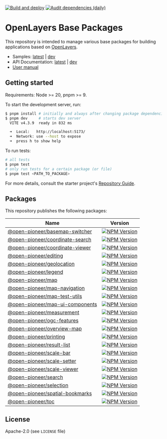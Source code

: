 [![Build and deploy](https://github.com/open-pioneer/trails-openlayers-base-packages/actions/workflows/test-and-build.yml/badge.svg)](https://github.com/open-pioneer/trails-openlayers-base-packages/actions/workflows/test-and-build.yml)
[![Audit dependencies (daily)](https://github.com/open-pioneer/trails-openlayers-base-packages/actions/workflows/audit-dependencies.yml/badge.svg)](https://github.com/open-pioneer/trails-openlayers-base-packages/actions/workflows/audit-dependencies.yml)

# OpenLayers Base Packages

This repository is intended to manage various base packages for building applications based on [OpenLayers](https://openlayers.org/).

-   Samples: [latest](https://open-pioneer.github.io/trails-demo/openlayers-base-packages/latest) | [dev](https://open-pioneer.github.io/trails-demo/openlayers-base-packages/dev)
-   API Documentation: [latest](https://open-pioneer.github.io/trails-demo/openlayers-base-packages/latest/docs) | [dev](https://open-pioneer.github.io/trails-demo/openlayers-base-packages/dev/docs)
-   [User manual](https://github.com/open-pioneer/trails-starter/tree/main/docs)

## Getting started

Requirements: Node >= 20, pnpm >= 9.

To start the development server, run:

```bash
$ pnpm install # initially and always after changing package dependencies
$ pnpm dev     # starts dev server
  VITE v4.3.9  ready in 832 ms

  ➜  Local:   http://localhost:5173/
  ➜  Network: use --host to expose
  ➜  press h to show help
```

To run tests:

```bash
# all tests
$ pnpm test
# only run tests for a certain package (or file)
$ pnpm test <PATH_TO_PACKAGE>
```

For more details, consult the starter project's [Repository Guide](https://github.com/open-pioneer/trails-starter/blob/main/docs/RepositoryGuide.md).

## Packages

This repository publishes the following packages:

<!--
  List packages:

  $ pnpm ls -r --depth -1 --json | jq ".[].name"

  NPM badges: See https://shields.io/badges/npm-version
-->

| Name                                                                 | Version                                                                                                                                           |
| -------------------------------------------------------------------- | ------------------------------------------------------------------------------------------------------------------------------------------------- |
| [@open-pioneer/basemap-switcher](./src/packages/basemap-switcher/)   | [![NPM Version](https://img.shields.io/npm/v/%40open-pioneer%2Fbasemap-switcher)](https://www.npmjs.com/package/@open-pioneer/basemap-switcher)   |
| [@open-pioneer/coordinate-search](./src/packages/coordinate-search/) | [![NPM Version](https://img.shields.io/npm/v/%40open-pioneer%2Fcoordinate-search)](https://www.npmjs.com/package/@open-pioneer/coordinate-search) |
| [@open-pioneer/coordinate-viewer](./src/packages/coordinate-viewer/) | [![NPM Version](https://img.shields.io/npm/v/%40open-pioneer%2Fcoordinate-viewer)](https://www.npmjs.com/package/@open-pioneer/coordinate-viewer) |
| [@open-pioneer/editing](./src/packages/editing/)                     | [![NPM Version](https://img.shields.io/npm/v/%40open-pioneer%2Fediting)](https://www.npmjs.com/package/@open-pioneer/editing)                     |
| [@open-pioneer/geolocation](./src/packages/geolocation/)             | [![NPM Version](https://img.shields.io/npm/v/%40open-pioneer%2Fgeolocation)](https://www.npmjs.com/package/@open-pioneer/geolocation)             |
| [@open-pioneer/legend](./src/packages/legend/)                       | [![NPM Version](https://img.shields.io/npm/v/%40open-pioneer%2Flegend)](https://www.npmjs.com/package/@open-pioneer/legend)                       |
| [@open-pioneer/map](./src/packages/map/)                             | [![NPM Version](https://img.shields.io/npm/v/%40open-pioneer%2Fmap)](https://www.npmjs.com/package/@open-pioneer/map)                             |
| [@open-pioneer/map-navigation](./src/packages/map-navigation/)       | [![NPM Version](https://img.shields.io/npm/v/%40open-pioneer%2Fmap-navigation)](https://www.npmjs.com/package/@open-pioneer/map-navigation)       |
| [@open-pioneer/map-test-utils](./src/packages/map-test-utils/)       | [![NPM Version](https://img.shields.io/npm/v/%40open-pioneer%2Fmap-test-utils)](https://www.npmjs.com/package/@open-pioneer/map-test-utils)       |
| [@open-pioneer/map-ui-components](./src/packages/map-ui-components/) | [![NPM Version](https://img.shields.io/npm/v/%40open-pioneer%2Fmap-ui-components)](https://www.npmjs.com/package/@open-pioneer/map-ui-components) |
| [@open-pioneer/measurement](./src/packages/measurement/)             | [![NPM Version](https://img.shields.io/npm/v/%40open-pioneer%2Fmeasurement)](https://www.npmjs.com/package/@open-pioneer/measurement)             |
| [@open-pioneer/ogc-features](./src/packages/ogc-features/)           | [![NPM Version](https://img.shields.io/npm/v/%40open-pioneer%2Fogc-features)](https://www.npmjs.com/package/@open-pioneer/ogc-features)           |
| [@open-pioneer/overview-map](./src/packages/overview-map/)           | [![NPM Version](https://img.shields.io/npm/v/%40open-pioneer%2Foverview-map)](https://www.npmjs.com/package/@open-pioneer/overview-map)           |
| [@open-pioneer/printing](./src/packages/printing/)                   | [![NPM Version](https://img.shields.io/npm/v/%40open-pioneer%2Fprinting)](https://www.npmjs.com/package/@open-pioneer/printing)                   |
| [@open-pioneer/result-list](./src/packages/result-list/)             | [![NPM Version](https://img.shields.io/npm/v/%40open-pioneer%2Fresult-list)](https://www.npmjs.com/package/@open-pioneer/result-list)             |
| [@open-pioneer/scale-bar](./src/packages/scale-bar/)                 | [![NPM Version](https://img.shields.io/npm/v/%40open-pioneer%2Fscale-bar)](https://www.npmjs.com/package/@open-pioneer/scale-bar)                 |
| [@open-pioneer/scale-setter](./src/packages/scale-setter/)           | [![NPM Version](https://img.shields.io/npm/v/%40open-pioneer%2Fscale-setter)](https://www.npmjs.com/package/@open-pioneer/scale-setter)           |
| [@open-pioneer/scale-viewer](./src/packages/scale-viewer/)           | [![NPM Version](https://img.shields.io/npm/v/%40open-pioneer%2Fscale-viewer)](https://www.npmjs.com/package/@open-pioneer/scale-viewer)           |
| [@open-pioneer/search](./src/packages/search/)                       | [![NPM Version](https://img.shields.io/npm/v/%40open-pioneer%2Fsearch)](https://www.npmjs.com/package/@open-pioneer/search)                       |
| [@open-pioneer/selection](./src/packages/selection/)                 | [![NPM Version](https://img.shields.io/npm/v/%40open-pioneer%2Fselection)](https://www.npmjs.com/package/@open-pioneer/selection)                 |
| [@open-pioneer/spatial-bookmarks](./src/packages/spatial-bookmarks/) | [![NPM Version](https://img.shields.io/npm/v/%40open-pioneer%2Fspatial-bookmarks)](https://www.npmjs.com/package/@open-pioneer/spatial-bookmarks) |
| [@open-pioneer/toc](./src/packages/toc/)                             | [![NPM Version](https://img.shields.io/npm/v/%40open-pioneer%2Ftoc)](https://www.npmjs.com/package/@open-pioneer/toc)                             |

## License

Apache-2.0 (see `LICENSE` file)
